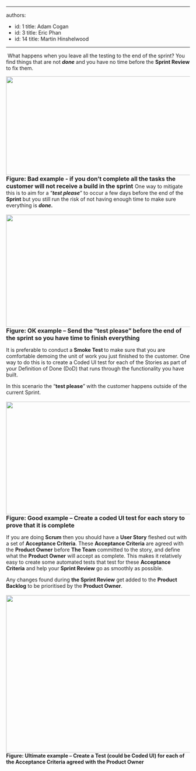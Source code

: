 

---
authors:
  - id: 1
    title: Adam Cogan
  - id: 3
    title: Eric Phan
  - id: 14
    title: Martin Hinshelwood
---




<span class='intro'> &#160;What happens when you leave all the testing to the end of the sprint? You find things that are not <b><i>done</i></b> and you have no time before the <b>Sprint Review</b> to fix them. 
 </span>


  <p>
    <img alt="" style="width&#58;800px;height&#58;270px;" src="/Management/RulesToBetterScrumUsingTFS/PublishingImages/RuleBuildEverySprintBad.png" /> <font class="ms-rteCustom-FigureBad" size="+0"><b>Figure&#58; Bad example - if you don’t complete all the tasks the customer will not receive a build in the sprint</b> </font>One way to mitigate this is to aim for a “<b><i>test please</i></b>” to occur a few days before the end of the <b>Sprint</b> but you still run the risk of not having enough time to make sure everything is <b><i>done.</i></b>&#160;<br>
<br>
<img alt="" style="width&#58;800px;height&#58;307px;" src="/Management/RulesToBetterScrumUsingTFS/PublishingImages/RuleBuildEverySprintOK.png" /><br>
<font class="ms-rteCustom-FigureGood" size="+0"><b>Figure&#58; OK example – Send the “test please” before the end of the sprint so you have time to finish everything</b> </font></p>
<p>It is preferable to conduct a <b>Smoke Test </b>to make sure that you are comfortable demoing the unit of work you just finished to the customer. One way to do this is to create a Coded UI test for each of the Stories as part of your Definition of Done (DoD) that runs through the functionality you have built. </p>
<p>In this scenario the “<b>test please</b>” with the customer happens outside of the current Sprint.&#160;<br>
<br>
<img alt="" style="width&#58;800px;height&#58;308px;" src="/Management/RulesToBetterScrumUsingTFS/PublishingImages/RuleBuildEverySprintGOOD.png" /><br>
<font class="ms-rteCustom-FigureGood" size="+0"><b>Figure&#58; Good example – Create a coded UI test for each story to prove that it is complete</b> </font></p>
<p>If you are doing <b>Scrum</b> then you should have a <b>User Story</b> fleshed out with a set of <b>Acceptance Criteria</b>. These <b>Acceptance Criteria</b> are agreed with the <b>Product Owner</b> before <b>The Team</b> committed to the story, and define what the <b>Product Owner</b> will accept as complete. This makes it relatively easy to create some automated tests that test for these <b>Acceptance Criteria</b> and help your <b>Sprint Review</b> go as smoothly as possible. </p>
<p>Any changes found during <b>the Sprint Review</b> get added to the <b>Product Backlog</b> to be prioritised by the <b>Product Owner</b>.&#160;<br>
<br>
<img alt="" style="width&#58;800px;height&#58;430px;" src="/Management/RulesToBetterScrumUsingTFS/PublishingImages/RuleBuildEverySprintUltimate.png" /><br>
<b class="ms-rteCustom-FigureGood">Figure&#58; Ultimate example – Create a Test (could be Coded UI) for each of the Acceptance Criteria agreed with the Product Owner</b></p>



